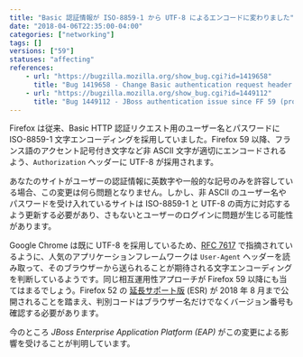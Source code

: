 ```yaml
---
title: "Basic 認証情報が ISO-8859-1 から UTF-8 によるエンコードに変わりました"
date: "2018-04-06T22:35:00-04:00"
categories: ["networking"]
tags: []
versions: ["59"]
statuses: "affecting"
references:
    - url: "https://bugzilla.mozilla.org/show_bug.cgi?id=1419658"
      title: "Bug 1419658 - Change Basic authentication request header username and password character encoding to UTF-8 (used to be ISO-8859-1)"
    - url: "https://bugzilla.mozilla.org/show_bug.cgi?id=1449112"
      title: "Bug 1449112 - JBoss authentication issue since FF 59 (problem with accents in authentication window ?) "
---
```

Firefox は従来、Basic HTTP 認証リクエスト用のユーザー名とパスワードに ISO-8859-1 文字エンコーディングを採用していました。Firefox 59 以降、フランス語のアクセント記号付き文字など非 ASCII 文字が適切にエンコードされるよう、`Authorization` ヘッダーに UTF-8 が採用されます。

あなたのサイトがユーザーの認証情報に英数字や一般的な記号のみを許容している場合、この変更は何ら問題となりません。しかし、非 ASCII のユーザー名やパスワードを受け入れているサイトは ISO-8859-1 と UTF-8 の両方に対応するよう更新する必要があり、さもないとユーザーのログインに問題が生じる可能性があります。

Google Chrome は既に UTF-8 を採用しているため、[RFC 7617](https://tools.ietf.org/html/rfc7617#appendix-B.3) で指摘されているように、人気のアプリケーションフレームワークは `User-Agent` ヘッダーを読み取って、そのブラウザーから送られることが期待される文字エンコーディングを判断しているようです。同じ相互運用性アプローチが Firefox 59 以降にも当てはまるでしょう。Firefox 52 の [延長サポート版](https://www.mozilla.org/firefox/organizations/) (ESR) が 2018 年 8 月まで公開されることを踏まえ、判別コードはブラウザー名だけでなくバージョン番号も確認する必要があります。

今のところ *JBoss Enterprise Application Platform (EAP)* がこの変更による影響を受けることが判明しています。
